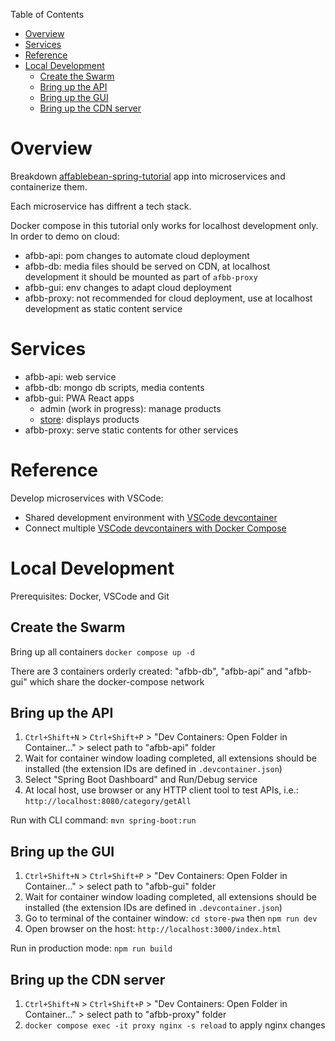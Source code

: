 Table of Contents

- [Overview](#overview)
- [Services](#services)
- [Reference](#reference)
- [Local Development](#local-development)
  - [Create the Swarm](#create-the-swarm)
  - [Bring up the API](#bring-up-the-api)
  - [Bring up the GUI](#bring-up-the-gui)
  - [Bring up the CDN server](#bring-up-the-cdn-server)

# Overview

Breakdown [affablebean-spring-tutorial](https://github.com/sunshine55/affablebean-spring-tutorial) app into microservices and containerize them.

Each microservice has diffrent a tech stack.

Docker compose in this tutorial only works for localhost development only. In order to demo on cloud:
* afbb-api: pom changes to automate cloud deployment
* afbb-db: media files should be served on CDN, at localhost development it should be mounted as part of `afbb-proxy`
* afbb-gui: env changes to adapt cloud deployment
* afbb-proxy: not recommended for cloud deployment, use at localhost development as static content service

# Services

* afbb-api: web service
* afbb-db: mongo db scripts, media contents
* afbb-gui: PWA React apps
  - admin (work in progress): manage products
  - [store](./afbb-gui/store-pwa/README.md): displays products
* afbb-proxy: serve static contents for other services

# Reference

Develop microservices with VSCode:
* Shared development environment with [VSCode devcontainer](https://code.visualstudio.com/docs/remote/create-dev-container)
* Connect multiple [VSCode devcontainers with Docker Compose](https://code.visualstudio.com/remote/advancedcontainers/connect-multiple-containers)

# Local Development

Prerequisites: Docker, VSCode and Git

## Create the Swarm

Bring up all containers `docker compose up -d`

There are 3 containers orderly created: "afbb-db", "afbb-api" and "afbb-gui" which share the docker-compose network

## Bring up the API

1. `Ctrl+Shift+N` > `Ctrl+Shift+P` > "Dev Containers: Open Folder in Container..." > select path to "afbb-api" folder
2. Wait for container window loading completed, all extensions should be installed (the extension IDs are defined in `.devcontainer.json`)
3. Select "Spring Boot Dashboard" and Run/Debug service
4. At local host, use browser or any HTTP client tool to test APIs, i.e.: `http://localhost:8080/category/getAll`

Run with CLI command: `mvn spring-boot:run`

## Bring up the GUI

1. `Ctrl+Shift+N` > `Ctrl+Shift+P` > "Dev Containers: Open Folder in Container..." > select path to "afbb-gui" folder
2. Wait for container window loading completed, all extensions should be installed (the extension IDs are defined in `.devcontainer.json`)
3. Go to terminal of the container window: `cd store-pwa` then `npm run dev`
4. Open browser on the host: `http://localhost:3000/index.html`

Run in production mode: `npm run build`

## Bring up the CDN server

1. `Ctrl+Shift+N` > `Ctrl+Shift+P` > "Dev Containers: Open Folder in Container..." > select path to "afbb-proxy" folder
2. `docker compose exec -it proxy nginx -s reload` to apply nginx changes